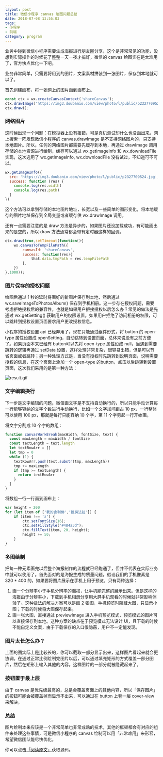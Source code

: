 ```yaml
---
layout: post
title: 微信小程序 canvas 绘图问题总结
date: 2018-07-08 13:56:03
tags: 
- 小程序
- 前端
category: program
---
```

业务中碰到微信小程序需要生成海报进行朋友圈分享，这个是非常常见的功能，没想到实际操作的时候花了整整一天一夜才搞好，微信的 canvas 绘图实在是太难用了，官方快点优化一下吧。
<!--more-->
业务非常简单，只需要将用到的图片，文案素材拼装到一张图片，保存到本地就可以了。

首先创建画布，将一张网上的图片画到画布上。

```javascript
const ctx = wx.createCanvasContext('shareCanvas');
ctx.drawImage("https://img3.doubanio.com/view/photo/l/public/p2327709524.jpg", 0, 0, 300, 400);
ctx.draw();
```

### 网络图片

这时候出现一个问题：在模拟器上没有报错，可是真机测试却什么也没画出来。网上搜索一阵发现微信小程序的 canvas.drawImage 是不支持网络图片的，只支持本地图片。所以，任何的网络图片都需要先缓存到本地，再通过 drawImage 调用存储的本地资源进行绘制，缓存可以通过 wx.getImageInfo 和 wx.downloadFile 实现，这次选用了 wx.getImageInfo, wx.downloadFile 没有试过，不知道可不可以。

```javascript
wx.getImageInfo({
  src: 'https://img3.doubanio.com/view/photo/l/public/p2327709524.jpg',
  success: function (res) {
    console.log(res.width)
    console.log(res.path)
  }
})
```

这个方法可以拿到存储的本地图片地址，长宽以及一些简单的图形变化，将本地缓存的图片地址保存到全局变量或者缓存供 wx.drawImage 调用。

还有一点需要注意的是 draw 方法是异步的，如果图片还没加载成功，有可能画出来的是空的，所以 draw 方法通常都会带有定时器这样的回调。

```javascript
ctx.draw(true,setTimeout(function(){
    wx.canvasToTempFilePath({
        canvasId: 'shareCanvas',
        success: function(res){
            that.data.tmpPath = res.tempFilePath
        },
    })
},1000));
```

### 图片保存的授权问题

绘图后通过 1 秒的延时将画好的新图片保存到本地，然后通过 wx.saveImageToPhotosAlbum() 保存到手机相册。这一步存在授权问题，需要考虑拒绝授权后的兼容性，也就是如果用户拒接授权以后怎么办？常见的做法是先通过 wx.getSetting() 获取用户的权限设置，如果用户拒绝了访问相册的权限，可以跳转到授权设置页面要求用户更改授权信息。

小程序的授权设置 api 已经弃用了，现在只能通过组件形式，将 button 的 open-type 属性设置成 openSetting，自动跳转到设置页面，总体来说没有之前方便了。如果页面本来已经有 button可以先将 open-type 属性设成 null，当遇到需要跳转的逻辑再通过 setData 设置，这样处理非常复杂，很容易出错，但是可以节省页面或者跳转；另一种处理方式是，当没有授权时先跳转到说明页面，说明需要授权的信息，在这个页面上添加一个 open-type 的button，点击以后跳转到设置页面，这次我们采用的是第一种方法：

![result.gif](https://i.loli.net/2018/07/07/5b403d77b82f1.gif)

### 文字编辑换行

下一步是文字编辑的问题，微信画文字是不支持自动换行的，所以只能手动计算每一行能够容纳的文字个数进行手动换行，比如一个文字加间距占 10 px，一行整体可以使用 100 px，那就是每行只能容纳 10 个字，第 11 个字另起一行开始画。

将文字分割成 10 个字的数组：

```javascript
function canvasWorkBreak(maxWidth, fontSize, text) {
  const maxLength = maxWidth / fontSize
  const textLength = text.length
  let textRowArr = []
  let tmp = 0
  while (1) {
    textRowArr.push(text.substr(tmp, maxLength))
    tmp += maxLength
    if (tmp >= textLength) {
      return textRowArr
    }
  }
}
```

将数组一行一行画到画布上：

```javascript
var height = 200
for (let item of ['我的舍利佛','搜房法拉']) {
    if (item !== 'a') {
        ctx.setFontSize(16);
        ctx.setFillStyle("#484a3d");
        ctx.fillText(item, 20, height);
        height += 50;
    }
}
```

### 多图绘制

把每一种元素画完以后整个海报制作的流程就已经跑通了，但并不代表在实际业务中就可以使用了。首先面对的是海报生成的质量问题，假设我们的手机像素是 320 * 400 的，如果要将图片展示在手机上用于预览，只有两种选择：

1. 画一个分辨率小于手机分辨率的海报，让手机能完整的展示出来。但是这样的海报由于分辨率小，下载到手机相册分享用大屏手机观看的时候就非常影响体验了。这种做法的解决方案可以是画 2 张图，手机预览时隐藏大图，只显示小图；下载的时候将大图保存起来。
2. 画一张大图，直接通过 previewImage 进入手机预览模式，预览模式的图片可以直接保存到本地。这种方案的缺点在于预览模式无法设计 UI，且下载的时候不能自定义文案，由于下载保存的入口很隐蔽，用户不一定能发现。

### 图片太长怎么办？

上面的图实际上是比较长的，你可以截取一部分显示出来，这样图片看起来就会更协调。在通过正常比例绘制完图片以后，可以通过填充矩形的方式覆盖一部分图片，然后在矩形上输入其他的内容，这样图片的一部分就被隐藏起来了。

### 按钮置于最上层

由于 canvas 是优先级最高的，总是会覆盖页面上的其他内容，所以「保存图片」的按钮可能会被覆盖掉而显示不出来，可以通过在 button 上套一层 cover-view 来解决。

### 总结

图片绘制本来应该是一个非常简单也非常成熟的技术，其他的框架都会有对应的组件来处理这些事情，可是微信小程序的 canvas 绘制可以用「非常难用」来形容，希望微信团队能尽快优化。

你可以点击[「阅读原文」](https://github.com/looker53/study/blob/master/titleprogram/canvas/canvas.js)获取源码。

